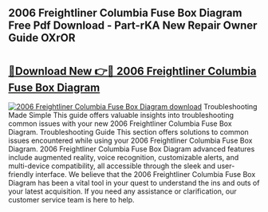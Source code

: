 ## 2006 Freightliner Columbia Fuse Box Diagram Free Pdf Download - Part-rKA New Repair Owner Guide OXrOR

# <h2><a href="http://dfqtkcn.blite.top/?on=2006+Freightliner+Columbia+Fuse+Box+Diagram">🔗Download New 👉🔴 2006 Freightliner Columbia Fuse Box Diagram</a></h2>

[![2006 Freightliner Columbia Fuse Box Diagram download](https://i.imgur.com/lujVjoI.png)](http://dfqtkcn.blite.top/?on=2006+Freightliner+Columbia+Fuse+Box+Diagram)
Troubleshooting Made Simple This guide offers valuable insights into troubleshooting common issues with your new 2006 Freightliner Columbia Fuse Box Diagram. Troubleshooting Guide This section offers solutions to common issues encountered while using your 2006 Freightliner Columbia Fuse Box Diagram. 2006 Freightliner Columbia Fuse Box Diagram advanced features include augmented reality, voice recognition, customizable alerts, and multi-device compatibility, all accessible through the sleek and user-friendly interface. We believe that the 2006 Freightliner Columbia Fuse Box Diagram has been a vital tool in your quest to understand the ins and outs of your latest acquisition. If you need any assistance or clarification, our customer service team is here to help.
